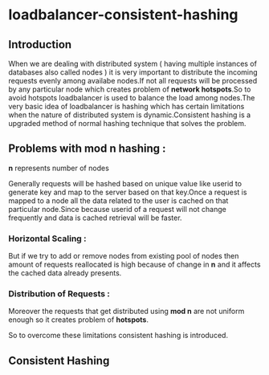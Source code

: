 # loadbalancer-consistent-hashing
## Introduction
When we are dealing with distributed system ( having multiple instances of databases also called nodes ) it is very important to distribute the incoming requests evenly among availabe nodes.If not all requests will be processed by any particular node which creates problem of **network hotspots**.So to avoid hotspots loadbalancer is used to balance the load among nodes.The very basic idea of loadbalancer is hashing which has certain limitations when the nature of distributed system is dynamic.Consistent hashing is a upgraded method of normal hashing technique that solves the problem.


## Problems with  mod n hashing :
**n** represents number of nodes

Generally requests will be hashed based on unique value like userid to generate key and map to the server based on that key.Once a request is mapped to a node all the data related
to the user is cached on that particular node.Since because userid of a request will not change frequently and data is cached retrieval will be faster.

### Horizontal Scaling : 
But if we try to add or remove nodes from existing pool of nodes then amount of requests reallocated is high because of change in **n** and it affects the cached data already presents.

### Distribution of Requests :
Moreover the requests that get distributed using **mod n** are not uniform enough so it creates problem of **hotspots**.

So to overcome these limitations consistent hashing is introduced.

## Consistent Hashing
